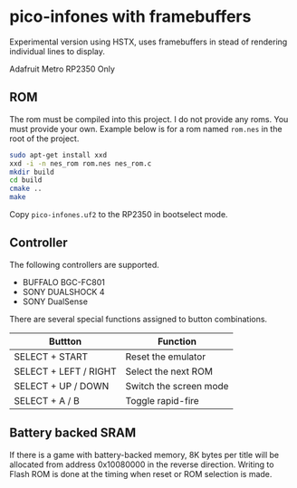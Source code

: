 # pico-infones with framebuffers

Experimental version using HSTX, uses framebuffers in stead of rendering individual lines to display.

Adafruit Metro RP2350 Only

## ROM

The rom must be compiled into this project. I do not provide any roms. You must provide your own.
Example below is for a rom named `rom.nes` in the root of the project.

```bash
sudo apt-get install xxd
xxd -i -n nes_rom rom.nes nes_rom.c
mkdir build
cd build
cmake ..
make
```
Copy `pico-infones.uf2` to the RP2350 in bootselect mode.

## Controller
The following controllers are supported.

- BUFFALO BGC-FC801
- SONY DUALSHOCK 4
- SONY DualSense

There are several special functions assigned to button combinations.

| Buttton               | Function               |
| --                    | --                     |
| SELECT + START        | Reset the emulator     |
| SELECT + LEFT / RIGHT | Select the next ROM    |
| SELECT + UP / DOWN    | Switch the screen mode |
| SELECT + A / B        | Toggle rapid-fire      |

## Battery backed SRAM
If there is a game with battery-backed memory, 8K bytes per title will be allocated from address 0x10080000 in the reverse direction.
Writing to Flash ROM is done at the timing when reset or ROM selection is made.



